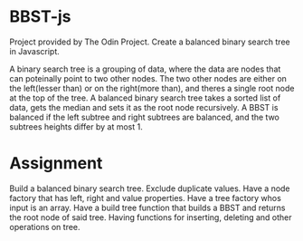# BBST-js
Project provided by The Odin Project. Create a balanced binary search tree in Javascript.

A binary search tree is a grouping of data, where the data are nodes that can poteinally point to two other nodes. The two other nodes are either on the left(lesser than) or on the right(more than), and theres a single root node at the top of the tree. A balanced binary search tree
takes a sorted list of data, gets the median and sets it as the root node recursively. A BBST is balanced if the left subtree and right subtrees are balanced, and the two subtrees heights differ by at most 1.

# Assignment
Build a balanced binary search tree. Exclude duplicate values. Have a node factory that has left, right and value properties. Have a tree factory whos input is an array. Have a build tree function that builds a BBST and returns the root node of said tree. Having functions for inserting, deleting and other operations on tree.